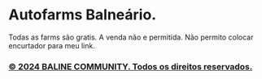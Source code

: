 # Autofarms Balneário.

Todas as farms são gratis. A venda não e permitida. 
Não permito colocar encurtador para meu link.



### [© 2024 BALINE COMMUNITY. Todos os direitos reservados.](https://discord.gg/7njYTGFbzA)
